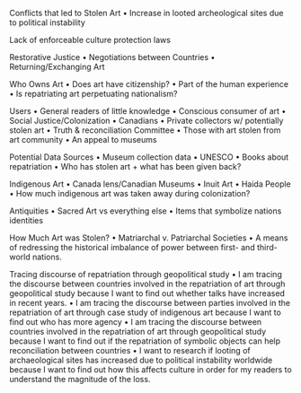 Conflicts that led to Stolen Art
• Increase in looted archeological sites due to political instability

Lack of enforceable culture protection laws

Restorative Justice
• Negotiations between Countries
• Returning/Exchanging Art

Who Owns Art
• Does art have citizenship?
• Part of the human experience
• Is repatriating art perpetuating nationalism?

Users
• General readers of little knowledge
• Conscious consumer of art
• Social Justice/Colonization
• Canadians
• Private collectors w/ potentially stolen art
• Truth & reconciliation Committee
• Those with art stolen from art community
• An appeal to museums

Potential Data Sources
• Museum collection data
• UNESCO
• Books about repatriation
• Who has stolen art + what has been given back?

Indigenous Art
• Canada lens/Canadian Museums
• Inuit Art
• Haida People
• How much indigenous art was taken away during colonization?

Antiquities
• Sacred Art vs everything else
• Items that symbolize nations identities

How Much Art was Stolen?
• Matriarchal v. Patriarchal Societies
• A means of redressing the historical imbalance of power between first- and third-world nations.

Tracing discourse of repatriation through geopolitical study
• I am tracing the discourse between countries involved in the repatriation of art through geopolitical study because I want to find out whether talks have increased in recent years.
• I am tracing the discourse between parties involved in the repatriation of art through case study of indigenous art because I want to find out who has more agency
• I am tracing the discourse between countries involved in the repatriation of art through geopolitical study because I want to find out if the repatriation of symbolic objects can help reconciliation between countries
• I want to research if looting of archaeological sites has increased due to political instability worldwide because I want to find out how this affects culture in order for my readers to understand the magnitude of the loss.

